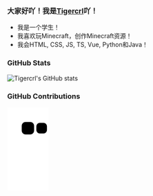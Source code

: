 ### 大家好吖！我是[Tigercrl](www.tigercrl.top)吖！

- 我是一个学生！
- 我喜欢玩Minecraft，创作Minecraft资源！
- 我会HTML, CSS, JS, TS, Vue, Python和Java！

### GitHub Stats
![Tigercrl's GitHub stats](https://github-readme-stats.vercel.app/api?username=Tigercrl&show_icons=true&theme=default)

### GitHub Contributions
![](https://raw.githubusercontent.com/Tigercrl/Tigercrl/main/assets/github-contribution-grid-snake.svg)
